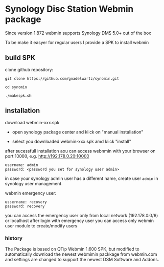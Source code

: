 # Synology Disc Station Webmin package

Since version 1.872 webmin supports Synology DMS 5.0+ out of the box

To be make it easyer for regular users I provide a SPK to install webmin

## build SPK

clone github repository:

`git clone https://github.com/gnadelwartz/synomin.git`

`cd synomin`

`./makespk.sh`

## installation

download webmin-xxx.spk

- open synology package center and klick on "manual installation"

- select you downloaded webmin-xxx.spk amd klick "install"

after sucessfull installation aou can access webnmin with your browser on port 10000, e.g. http://192.178.0.20:10000
```
username: admin
password: <password you set for synology user admin>
```

in case your synology admin user has a different name, create user `admin` in synology user management.

webmin emergency user:

```
ussername: recovery
password: recovery
```

you can access the emergency user only from local network (192.178.0.0/8) or localhost
after login with emergency user you can access only webmin user module to create/modify users

### history

The Package is based on QTip Webmin 1.600 SPK, but modified to automatically
download the newest webmimin packkage from webmin.com and settings are changed
to support the newest DSM Software and Addons.
